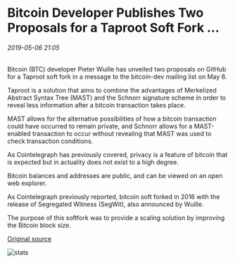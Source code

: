 # Bitcoin Developer Publishes Two Proposals for a Taproot Soft Fork ...

###### 2019-05-06 21:05

Bitcoin (BTC) developer Pieter Wuille has unveiled two proposals on GitHub for a Taproot soft fork in a message to the bitcoin-dev mailing list on May 6.

Taproot is a solution that aims to combine the advantages of Merkelized Abstract Syntax Tree (MAST) and the Schnorr signature scheme in order to reveal less information after a bitcoin transaction takes place.

MAST allows for the alternative possibilities of how a bitcoin transaction could have occurred to remain private, and Schnorr allows for a MAST-enabled transaction to occur without revealing that MAST was used to check transaction conditions.

As Cointelegraph has previously covered, privacy is a feature of bitcoin that is expected but in actuality does not exist to a high degree.

Bitcoin balances and addresses are public, and can be viewed on an open web explorer.

As Cointelegraph previously reported, bitcoin soft forked in 2016 with the release of Segregated Witness (SegWit), also announced by Wuille.

The purpose of this softfork was to provide a scaling solution by improving the Bitcoin block size.

[Original source](https://cointelegraph.com/news/bitcoin-developer-publishes-two-proposals-for-a-taproot-soft-fork)

![stats](https://c.statcounter.com/11760860/0/a89fa40b/1/ "stats")